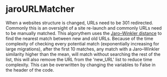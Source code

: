 # jaroURLMatcher

When a websites structure is changed, URLs need to be 301 redirected. Commonly this is an oversight of a site re-launch and commonly URLs need to be manually matched. This algorythem uses the  [Jaro–Winkler distance](https://en.wikipedia.org/wiki/Jaro%E2%80%93Winkler_distance) to find the nearest match between new and old URLs. Because of the time complexity of checking every potential match (exponentially increasing for large migrations), after the first 10 matches, any match with a Jaro–Winkler similarity higher than the mean, will match without searching the rest of the list, this will also remove the URL from the 'new_URL' list to reduce time complexity. This can be overwritten by changing the variables to False in the header of the code. 


